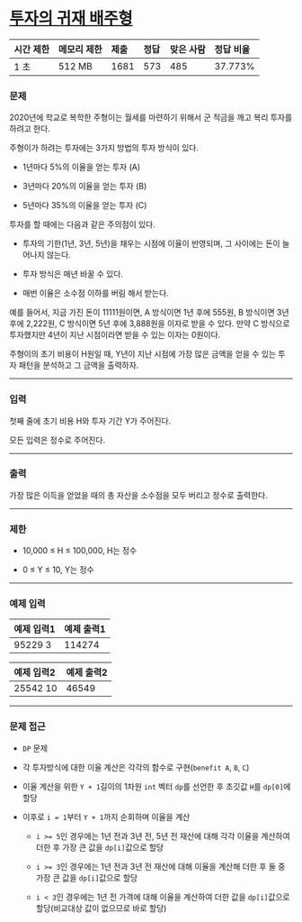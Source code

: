 # [투자의 귀재 배주형](https://www.acmicpc.net/problem/19947)

<div align = center>

| 시간 제한 | 메모리 제한 | 제출 | 정답 | 맞은 사람 | 정답 비율 |
| :-------- | :---------- | :--- | :--- | :-------- | :-------- |
| 1 초      | 512 MB      | 1681 | 573  | 485       | 37.773%   |

</div>

### 문제

2020년에 학교로 복학한 주형이는 월세를 마련하기 위해서 군 적금을 깨고 복리 투자를 하려고 한다.

주형이가 하려는 투자에는 3가지 방법의 투자 방식이 있다. 

  - 1년마다 5%의 이율을 얻는 투자 (A)

  - 3년마다 20%의 이율을 얻는 투자 (B)

  - 5년마다 35%의 이율을 얻는 투자 (C)

투자를 할 때에는 다음과 같은 주의점이 있다.

  - 투자의 기한(1년, 3년, 5년)을 채우는 시점에 이율이 반영되며, 그 사이에는 돈이 늘어나지 않는다.

  - 투자 방식은 매년 바꿀 수 있다.

  - 매번 이율은 소수점 이하를 버림 해서 받는다.

예를 들어서, 지금 가진 돈이 11111원이면, A 방식이면 
1년 후에 555원, B 방식이면 3년 후에 2,222원, C 방식이면 5년 후에 3,888원을 이자로 받을 수 있다. 만약 C 방식으로 투자했지만 4년이 지난 시점이라면 받을 수 있는 이자는 0원이다.

주형이의 초기 비용이 H원일 때, Y년이 지난 시점에 가장 많은 금액을 얻을 수 있는 투자 패턴을 분석하고 그 금액을 출력하자.

---

### 입력

첫째 줄에 초기 비용 H와 투자 기간 Y가 주어진다.

모든 입력은 정수로 주어진다.

---

### 출력

가장 많은 이득을 얻었을 때의 총 자산을 소수점을 모두 버리고 정수로 출력한다.

---

### 제한

  - 10,000 ≤ H ≤ 100,000, H는 정수

  - 0 ≤ Y ≤ 10, Y는 정수

----

### 예제 입력

| 예제 입력1 | 예제 출력1 |
| :--------- | :--------- |
| 95229 3    | 114274     |

| 예제 입력2 | 예제 출력2 |
| :--------- | :--------- |
| 25542 10   | 46549      |

---

### 문제 접근

  - `DP` 문제

  - 각 투자방식에 대한 이율 계산은 각각의 함수로 구현(`benefit A`, `B`, `C`)

  - 이율 계산을 위한 `Y + 1`길이의 1차원 `int` 벡터 `dp`를 선언한 후 초깃값 `H`를 `dp[0]`에 할당

  - 이후로 `i = 1`부터 `Y + 1`까지 순회하며 이율을 계산
    
    - `i >= 5`인 경우에는 1년 전과 3년 전, 5년 전 재산에 대해 각각 이율을 계산하여 더한 후 가장 큰 값을 `dp[i]`값으로 할당

    - `i >= 3`인 경우에는 1년 전과 3년 전 재산에 대해 이율을 계산해 더한 후 둘 중 가장 큰 값을 `dp[i]`값으로 할당

    - `i < 3`인 경우에는 1년 전 가격에 대해 이율을 계산하여 더한 값을 `dp[i]`값으로 할당(비교대상 값이 없으므로 바로 할당)